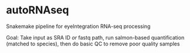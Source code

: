 # autoRNAseq
Snakemake pipeline for eyeIntegration RNA-seq processing

Goal: 
  Take input as SRA ID *or* fastq path, run salmon-based quantification (matched to species), then do basic QC to remove poor quality samples

